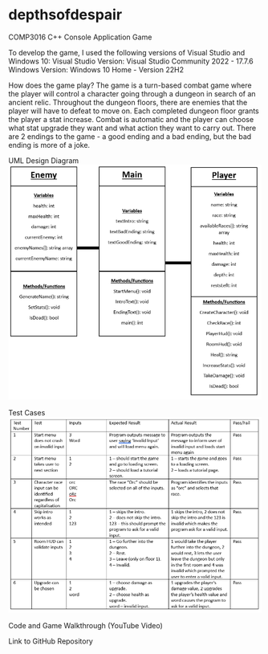 # depthsofdespair
COMP3016 C++ Console Application Game

To develop the game, I used the following versions of Visual Studio and Windows 10:
Visual Studio Version: Visual Studio Community 2022 - 17.7.6
Windows Version: Windows 10 Home - Version 22H2

How does the game play?
The game is a turn-based combat game where the player will control a character going through a dungeon in search of an ancient relic.
Throughout the dungeon floors, there are enemies that the player will have to defeat to move on. Each completed dungeon floor grants the player a stat increase.
Combat is automatic and the player can choose what stat upgrade they want and what action they want to carry out.
There are 2 endings to the game - a good ending and a bad ending, but the bad ending is more of a joke.

UML Design Diagram
<img title="uml diagram" alt="uml diagram for cw1 game depths of despair" src="images/UML/DepthsOfDespairUML.png">

Test Cases
<img title="test cases" alt="test cases for cw1 game depths of despair" src="images/TestCases/DepthsOfDespairTestCases.png">

Code and Game Walkthrough (YouTube Video)


Link to GitHub Repository

